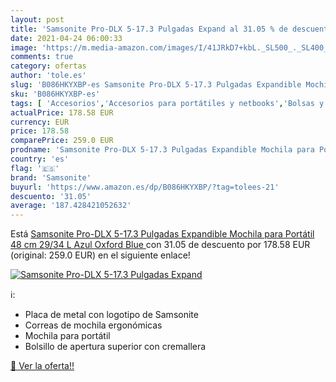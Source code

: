 ```yaml
---
layout: post
title: 'Samsonite Pro-DLX 5-17.3 Pulgadas Expand al 31.05 % de descuento'
date: 2021-04-24 06:00:33
image: 'https://m.media-amazon.com/images/I/41JRkD7+kbL._SL500_._SL400_.jpg'
comments: true
category: ofertas
author: 'tole.es'
slug: 'B086HKYXBP-es Samsonite Pro-DLX 5-17.3 Pulgadas Expandible Mochila para...'
sku: 'B086HKYXBP-es'
tags: [ 'Accesorios','Accesorios para portátiles y netbooks','Bolsas y fundas para portátiles y netbooks','Informática','Mochilas para portátiles y netbooks','mochila','samsonite', ]
actualPrice: 178.58 EUR
currency: EUR
price: 178.58
comparePrice: 259.0 EUR
prodname: 'Samsonite Pro-DLX 5-17.3 Pulgadas Expandible Mochila para Portátil  48 cm  29/34 L  Azul  Oxford Blue '
country: 'es'
flag: '🇪🇸'
brand: 'Samsonite'
buyurl: 'https://www.amazon.es/dp/B086HKYXBP/?tag=tolees-21'
descuento: '31.05'
average: '187.428421052632'
---
```


Está [Samsonite Pro-DLX 5-17.3 Pulgadas Expandible Mochila para Portátil  48 cm  29/34 L  Azul  Oxford Blue ](https://www.amazon.es/dp/B086HKYXBP/?tag=tolees-21) con 31.05 de descuento por 178.58 EUR (original: 259.0 EUR) en el siguiente enlace!

[![Samsonite Pro-DLX 5-17.3 Pulgadas Expand](https://m.media-amazon.com/images/I/41JRkD7+kbL._SL500_._SL400_.jpg)](https://www.amazon.es/dp/B086HKYXBP/?tag=tolees-21)

ℹ️:

- Placa de metal con logotipo de Samsonite
- Correas de mochila ergonómicas
- Mochila para portátil
- Bolsillo de apertura superior con cremallera

[🛒 Ver la oferta!!](https://www.amazon.es/dp/B086HKYXBP/?tag=tolees-21)
